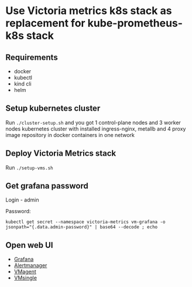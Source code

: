 # Use Victoria metrics k8s stack as replacement for kube-prometheus-k8s stack

## Requirements

- docker
- kubectl
- kind cli
- helm

## Setup kubernetes cluster

Run `./cluster-setup.sh` and you got 1 control-plane nodes and 3 worker nodes kubernetes cluster with installed ingress-nginx, metallb and 4 proxy image repository in docker containers in one network

## Deploy Victoria Metrics stack

Run `./setup-vms.sh`

## Get grafana password

Login - admin

Password:

`kubectl get secret --namespace victoria-metrics vm-grafana -o jsonpath="{.data.admin-password}" | base64 --decode ; echo`

## Open web UI

- [Grafana](grafana.kind.cluster)
- [Alertmanager](alertmanager.kind.cluster)
- [VMagent](agent.kind.cluster)
- [VMsingle](single.kind.cluster)
